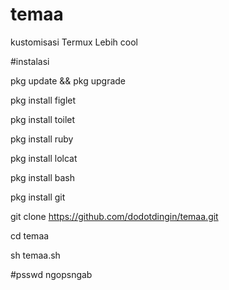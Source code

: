 # temaa
kustomisasi Termux Lebih cool

#instalasi

pkg update && pkg upgrade

pkg install figlet

pkg install toilet

pkg install ruby

pkg install lolcat

pkg install bash

pkg install git

git clone https://github.com/dodotdingin/temaa.git

cd temaa

sh temaa.sh


#psswd
ngopsngab
